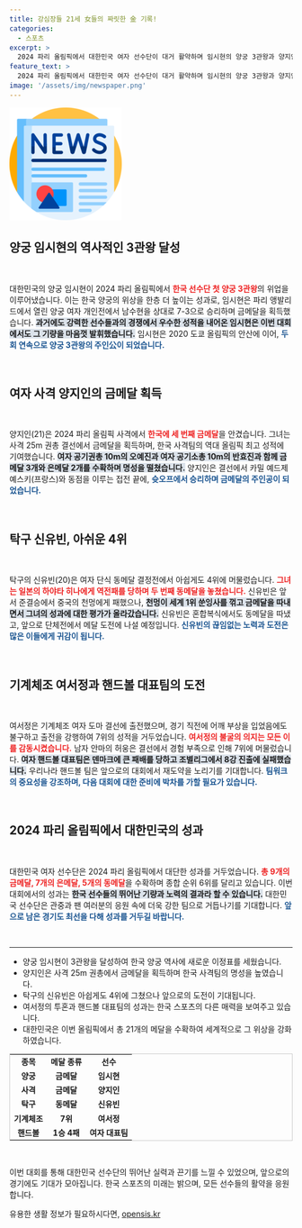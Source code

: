 ```yaml
---
title: 강심장들 21세 女들의 짜릿한 金 기록!
categories:
  - 스포츠
excerpt: >
  2024 파리 올림픽에서 대한민국 여자 선수단이 대거 활약하며 임시현의 양궁 3관왕과 양지인의 사격 금메달 등 흥미로운 성과를 거두었다. 탁구와 펜싱에서의 아쉬운 성적에도 불구하고 메달 순위는 상승 중이다. 클릭해 자세한 소식을 확인해보세요!
feature_text: >
  2024 파리 올림픽에서 대한민국 여자 선수단이 대거 활약하며 임시현의 양궁 3관왕과 양지인의 사격 금메달 등 흥미로운 성과를 거두었다. 탁구와 펜싱에서의 아쉬운 성적에도 불구하고 메달 순위는 상승 중이다. 클릭해 자세한 소식을 확인해보세요!
image: '/assets/img/newspaper.png'
---
```


<p><img src="/assets/img/newspaper.png" alt="kimp 속보" /></p>

<h2 data-ke-size="size26">양궁 임시현의 역사적인 3관왕 달성</h2>

<p data-ke-size="size16">&nbsp;</p>

<p>대한민국의 양궁 임시현이 2024 파리 올림픽에서 <b><span style="color: #ee2323;">한국 선수단 첫 양궁 3관왕</span></b>의 위업을 이루어냈습니다. 이는 한국 양궁의 위상을 한층 더 높이는 성과로, 임시현은 파리 앵발리드에서 열린 양궁 여자 개인전에서 남수현을 상대로 7-3으로 승리하며 금메달을 획득했습니다. <b><span style="background-color: #21538527;">과거에도 강력한 선수들과의 경쟁에서 우수한 성적을 내어온 임시현은 이번 대회에서도 그 기량을 마음껏 발휘했습니다.</span></b> 임시현은 2020 도쿄 올림픽의 안산에 이어, <b><span style="color: #1a5490;">두 회 연속으로 양궁 3관왕의 주인公이 되었습니다.</span></b> </p>

<p data-ke-size="size16">&nbsp;</p>

<h2 data-ke-size="size26">여자 사격 양지인의 금메달 획득</h2>

<p data-ke-size="size16">&nbsp;</p>

<p>양지인(21)은 2024 파리 올림픽 사격에서 <b><span style="color: #ee2323;">한국에 세 번째 금메달</span></b>을 안겼습니다. 그녀는 사격 25m 권총 결선에서 금메달을 획득하며, 한국 사격팀의 역대 올림픽 최고 성적에 기여했습니다. <b><span style="background-color: #21538527;">여자 공기권총 10m의 오예진과 여자 공기소총 10m의 반효진과 함께 금메달 3개와 은메달 2개를 수확하며 명성을 떨쳤습니다.</span></b> 양지인은 결선에서 카밀 예드제예스키(프랑스)와 동점을 이루는 접전 끝에, <b><span style="color: #1a5490;">슛오프에서 승리하며 금메달의 주인공이 되었습니다.</span></b></p>

<p data-ke-size="size16">&nbsp;</p>

<h2 data-ke-size="size26">탁구 신유빈, 아쉬운 4위</h2>

<p data-ke-size="size16">&nbsp;</p>

<p>탁구의 신유빈(20)은 여자 단식 동메달 결정전에서 아쉽게도 4위에 머물렀습니다. <b><span style="color: #ee2323;">그녀는 일본의 하야타 히나에게 역전패를 당하며 두 번째 동메달을 놓쳤습니다.</span></b> 신유빈은 앞서 준결승에서 중국의 천멍에게 패했으나, <b><span style="background-color: #21538527;">천멍이 세계 1위 쑨잉사를 꺾고 금메달을 따내면서 그녀의 성과에 대한 평가가 올라갔습니다.</span></b> 신유빈은 혼합복식에서도 동메달을 따냈고, 앞으로 단체전에서 메달 도전에 나설 예정입니다. <b><span style="color: #1a5490;">신유빈의 끊임없는 노력과 도전은 많은 이들에게 귀감이 됩니다.</span></b></p>

<p data-ke-size="size16">&nbsp;</p>

<h2 data-ke-size="size26">기계체조 여서정과 핸드볼 대표팀의 도전</h2>

<p data-ke-size="size16">&nbsp;</p>

<p>여서정은 기계체조 여자 도마 결선에 출전했으며, 경기 직전에 어깨 부상을 입었음에도 불구하고 출전을 강행하여 7위의 성적을 거두었습니다. <b><span style="color: #ee2323;">여서정의 불굴의 의지는 모든 이를 감동시켰습니다.</span></b> 남자 안마의 허웅은 결선에서 경험 부족으로 인해 7위에 머물렀습니다. <b><span style="background-color: #21538527;">여자 핸드볼 대표팀은 덴마크에 큰 패배를 당하고 조별리그에서 8강 진출에 실패했습니다.</span></b> 우리나라 핸드볼 팀은 앞으로의 대회에서 재도약을 노리기를 기대합니다. <b><span style="color: #1a5490;">팀워크의 중요성을 강조하며, 다음 대회에 대한 준비에 박차를 가할 필요가 있습니다.</span></b></p>

<p data-ke-size="size16">&nbsp;</p>

<h2 data-ke-size="size26">2024 파리 올림픽에서 대한민국의 성과</h2>

<p data-ke-size="size16">&nbsp;</p>

<p>대한민국 여자 선수단은 2024 파리 올림픽에서 대단한 성과를 거두었습니다. <b><span style="color: #ee2323;">총 9개의 금메달, 7개의 은메달, 5개의 동메달</span></b>을 수확하며 종합 순위 6위를 달리고 있습니다. 이번 대회에서의 성과는 <b><span style="background-color: #21538527;">한국 선수들의 뛰어난 기량과 노력의 결과라 할 수 있습니다.</span></b> 대한민국 선수단은 관중과 팬 여러분의 응원 속에 더욱 강한 팀으로 거듭나기를 기대합니다. <b><span style="color: #1a5490;">앞으로 남은 경기도 최선을 다해 성과를 거두길 바랍니다.</span></b></p>

<p data-ke-size="size16">&nbsp;</p>

<hr />

<ul>
    <li>양궁 임시현이 3관왕을 달성하여 한국 양궁 역사에 새로운 이정표를 세웠습니다.</li>
    <li>양지인은 사격 25m 권총에서 금메달을 획득하며 한국 사격팀의 명성을 높였습니다.</li>
    <li>탁구의 신유빈은 아쉽게도 4위에 그쳤으나 앞으로의 도전이 기대됩니다.</li>
    <li>여서정의 투혼과 핸드볼 대표팀의 성과는 한국 스포츠의 다른 매력을 보여주고 있습니다.</li>
    <li>대한민국은 이번 올림픽에서 총 21개의 메달을 수확하여 세계적으로 그 위상을 강화하였습니다.</li>
</ul>

<table style="width: 100%; border: 1px solid #ccc; border-collapse: collapse;">
    <tr>
        <td style="text-align: center; height: 17px;"><b>종목</b></td>
        <td style="text-align: center; height: 17px;"><b>메달 종류</b></td>
        <td style="text-align: center; height: 17px;"><b>선수</b></td>
    </tr>
    <tr>
        <td style="text-align: center; height: 17px;"><b>양궁</b></td>
        <td style="text-align: center; height: 17px;"><b>금메달</b></td>
        <td style="text-align: center; height: 17px;"><b>임시현</b></td>
    </tr>
    <tr>
        <td style="text-align: center; height: 17px;"><b>사격</b></td>
        <td style="text-align: center; height: 17px;"><b>금메달</b></td>
        <td style="text-align: center; height: 17px;"><b>양지인</b></td>
    </tr>
    <tr>
        <td style="text-align: center; height: 17px;"><b>탁구</b></td>
        <td style="text-align: center; height: 17px;"><b>동메달</b></td>
        <td style="text-align: center; height: 17px;"><b>신유빈</b></td>
    </tr>
    <tr>
        <td style="text-align: center; height: 17px;"><b>기계체조</b></td>
        <td style="text-align: center; height: 17px;"><b>7위</b></td>
        <td style="text-align: center; height: 17px;"><b>여서정</b></td>
    </tr>
    <tr>
        <td style="text-align: center; height: 17px;"><b>핸드볼</b></td>
        <td style="text-align: center; height: 17px;"><b>1승 4패</b></td>
        <td style="text-align: center; height: 17px;"><b>여자 대표팀</b></td>
    </tr>
</table>

<p data-ke-size="size16">&nbsp;</p> 

<p>이번 대회를 통해 대한민국 선수단의 뛰어난 실력과 끈기를 느낄 수 있었으며, 앞으로의 경기에도 기대가 모아집니다. 한국 스포츠의 미래는 밝으며, 모든 선수들의 활약을 응원합니다.</p>
유용한 생활 정보가 필요하시다면, <a href="https://opensis.kr" rel="dofollow">opensis.kr</a>


